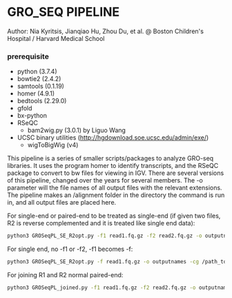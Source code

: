 # GRO_SEQ PIPELINE

Author: Nia Kyritsis, Jianqiao Hu, Zhou Du, et al. @ Boston Children's Hospital / Harvard Medical School


### prerequisite

* python (3.7.4)
* bowtie2 (2.4.2)
* samtools (0.1.19)
* homer (4.9.1)
* bedtools (2.29.0)
* gfold
* bx-python
* RSeQC
  * bam2wig.py (3.0.1) by Liguo Wang
* UCSC binary utilities (http://hgdownload.soe.ucsc.edu/admin/exe/)
  * wigToBigWig (v4)


This pipeline is a series of smaller scripts/packages to analyze GRO-seq libraries. It uses the program homer to identify transcripts, and the RSeQC package to convert to bw files for viewing in IGV. There are several versions of this pipeline, changed over the years for several members. The -o parameter will the file names of all output files with the relevant extensions. The pipeline makes an /alignment folder in the directory the command is run in, and all output files are placed here.

For single-end or paired-end to be treated as single-end (if given two files, R2 is reverse complemented and it is treated like single end data):
```bash
python3 GROSeqPL_SE_R2opt.py -f1 read1.fq.gz -f2 read2.fq.gz -o outputnames -cg /path_to_bowtie2files --chromInfo /path_to_chromosomesizes.txt 
```

For single end, no -f1 or -f2, -f1 becomes -f:
```bash
python3 GROSeqPL_SE_R2opt.py -f read1.fq.gz -o outputnames -cg /path_to_bowtie2files --chromInfo /path_to_chromosomesizes.txt
```

For joining R1 and R2 normal paired-end:
```bash
python3 GROSeqPL_joined.py -f1 read1.fq.gz -f2 read2.fq.gz -o outputnames -cg /path_to_bowtie2files --chromInfo /path_to_chromosomesizes.txt
```
